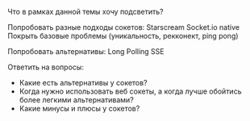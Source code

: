 Что в рамках данной темы хочу подсветить?

Попробовать разные подходы сокетов:
Starscream 
Socket.io
native
Покрыть базовые проблемы (уникальность, рекконект, ping pong) 

Попробовать альтернативы:
Long Polling
SSE

Ответить на вопросы:
- Какие есть альтернативы у сокетов?
- Когда нужно использовать веб сокеты, а когда лучше обойтись более легкими альтернативами?
- Какие минусы и плюсы у сокетов?

